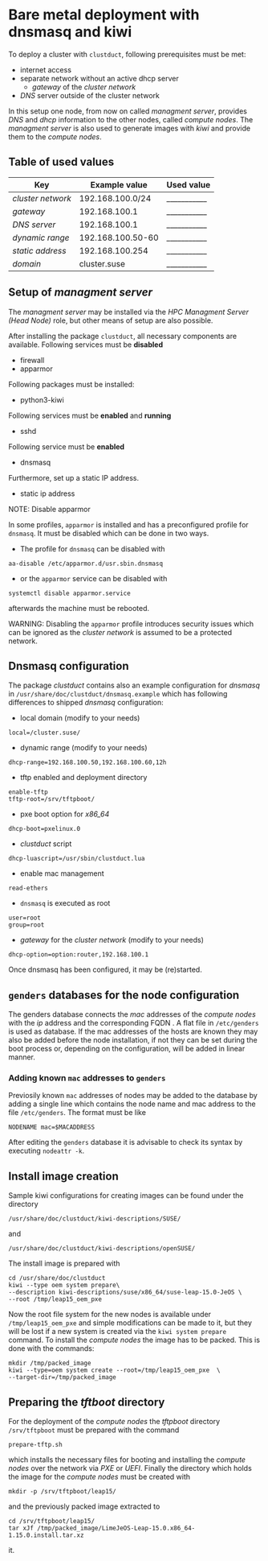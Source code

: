 # Bare metal deployment with dnsmasq and kiwi
To deploy a cluster with `clustduct`, following prerequisites must be met:

   * internet access
   * separate network without an active dhcp server
     * *gateway* of the *cluster network*
   * *DNS* server outside of the cluster network

In this setup one node, from now on called *managment server*, provides *DNS* and *dhcp* information to the other nodes, called *compute nodes*.  The *managment server* is also used to generate images with *kiwi* and provide them to the *compute nodes*.

## Table of used values

Key | Example value | Used value
----|---------------|----------------
*cluster network* | 192.168.100.0/24 | ___________
*gateway*         | 192.168.100.1 |___________
*DNS server*      | 192.168.100.1 |___________
*dynamic range*   | 192.168.100.50-60 |___________
*static address*  | 192.168.100.254 |___________
*domain*          | cluster.suse |___________

## Setup of *managment server*
The *managment server* may be installed via the *HPC Managment Server (Head Node)* role, but other means of setup are also possible.

After installing the package `clustduct`, all necessary components are available.
Following services must be **disabled**

  * firewall
  * apparmor

Following packages must be installed:

  * python3-kiwi

Following services must be **enabled** and **running**

  * sshd

Following service must be **enabled**

  * dnsmasq

Furthermore, set up a static IP address.

  * static ip address


NOTE: Disable apparmor

In some profiles, `apparmor` is installed and has a preconfigured profile for `dnsmasq`. It must be disabled which can be done in two ways.

   * The profile for `dnsmasq` can be disabled with
```
aa-disable /etc/apparmor.d/usr.sbin.dnsmasq
```
   * or the `apparmor` service can be disabled with

```
systemctl disable apparmor.service
```
afterwards the machine must be rebooted.

WARNING: Disabling the `apparmor` profile introduces security issues which can be ignored as the *cluster network* is assumed to be a protected network.

## Dnsmasq configuration
The package *clustduct* contains also an example configuration for *dnsmasq* in `/usr/share/doc/clustduct/dnsmasq.example` which has following differences to shipped *dnsmasq* configuration:

  * local domain (modify to your needs)
```
local=/cluster.suse/
```
  * dynamic range (modify to your needs)
```
dhcp-range=192.168.100.50,192.168.100.60,12h
```
  * tftp enabled and deployment directory
```
enable-tftp
tftp-root=/srv/tftpboot/
```
  * pxe boot option for *x86_64*
```
dhcp-boot=pxelinux.0
```
  * *clustduct* script
```
dhcp-luascript=/usr/sbin/clustduct.lua
```
  * enable mac management
```
read-ethers
```
  * `dnsmasq` is executed as root
```
user=root
group=root
```
  * *gateway* for the *cluster network* (modify to your needs)
```
dhcp-option=option:router,192.168.100.1
```

Once dnsmasq has been configured, it may be (re)started.

## `genders` databases for the node configuration
The genders database connects the *mac* addresses of the *compute nodes* with the *ip* address and the corresponding FQDN . A flat file in `/etc/genders` is used as database. If the mac addresses of the hosts are known they may also be added before the node installation, if not they can be set during the boot process or, depending on the configuration, will be added in linear manner.

### Adding known `mac` addresses to `genders`
Previosily known `mac` addresses of nodes may be added to the database by adding a single line which contains the node name and mac address to the file `/etc/genders`. The format must be like
```
NODENAME mac=$MACADDRESS
```
After editing the `genders` database it is advisable to check its syntax by
executing `nodeattr -k`.

## Install image creation
Sample kiwi configurations for creating images can be found under the directory
```
/usr/share/doc/clustduct/kiwi-descriptions/SUSE/
```
and
```
/usr/share/doc/clustduct/kiwi-descriptions/openSUSE/
```
The install image is prepared with
```
cd /usr/share/doc/clustduct
kiwi --type oem system prepare\
--description kiwi-descriptions/suse/x86_64/suse-leap-15.0-JeOS \
--root /tmp/leap15_oem_pxe
```
Now the root file system for the new nodes is available under `/tmp/leap15_oem_pxe` and simple modifications can be made to it, but they will be lost if a new system is created via the `kiwi system prepare` command. To install the *compute nodes* the image has to be packed. This is done with the commands:
```
mkdir /tmp/packed_image
kiwi --type=oem system create --root=/tmp/leap15_oem_pxe  \
--target-dir=/tmp/packed_image
```

## Preparing the *tftboot* directory
For the deployment of the *compute nodes* the *tftpboot* directory `/srv/tftpboot` must be prepared with the command 
```
prepare-tftp.sh
``` 
which installs the necessary files for booting and installing the *compute nodes* over the network via *PXE* or *UEFI*. Finally the directory which holds the image for the *compute nodes* must be created with
```
mkdir -p /srv/tftpboot/leap15/
```
and the previously packed image extracted to
```
cd /srv/tftpboot/leap15/
tar xJf /tmp/packed_image/LimeJeOS-Leap-15.0.x86_64-1.15.0.install.tar.xz

```
it. 
